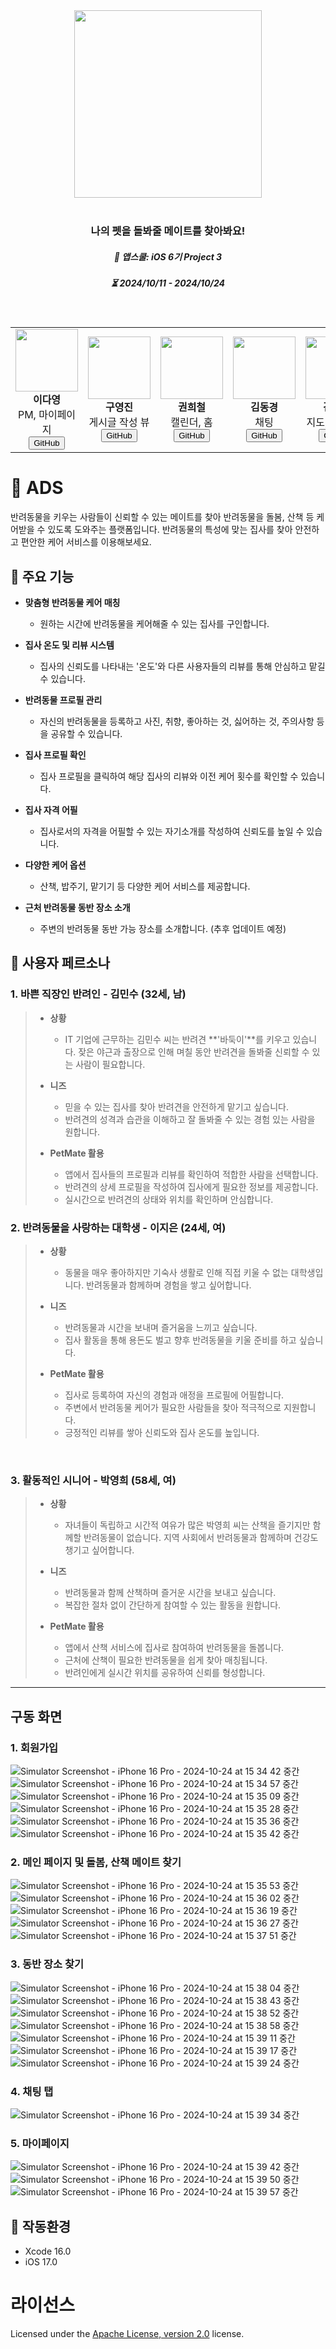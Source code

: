 <div align="center">
  <img src="https://github.com/user-attachments/assets/a8fcbe34-87c0-43e8-a493-3cf7cd5042c9" width="300" height="300"/>
</div>
<br />
<h3 align="center"> 나의 펫을 돌봐줄 메이트를 찾아봐요! </h1>
<h5 align="center"> 🦁 앱스쿨: iOS 6기 Project 3 </h1>
<h5 align="center"> ⏳ 2024/10/11 - 2024/10/24 </h5>
<br />

<div align="center">
  <table>
    <tr>
      <td align="center">
        <img src="https://github.com/dardardardardar.png" width="100" />
        <br />
        <strong>이다영</strong><br />
        PM, 마이페이지<br />
        <a href="https://github.com/dardardardardar"><button>GitHub</button></a>
      </td>
      <td align="center">
        <img src="https://github.com/skdmlp.png" width="100" />
        <br />
        <strong>구영진</strong><br />
        게시글 작성 뷰<br />
        <a href="https://github.com/skdmlp"><button>GitHub</button></a>
      </td>
       <td align="center">
        <img src="https://github.com/khc1104.png" width="100" />
        <br />
        <strong>권희철</strong><br />
        캘린더, 홈<br />
        <a href="https://github.com/khc1104"><button>GitHub</button></a>
      </td>
       <td align="center">
        <img src="https://github.com/dongykung.png" width="100" />
        <br />
        <strong>김동경</strong><br />
        채팅<br />
        <a href="https://github.com/dongykung"><button>GitHub</button></a>
      </td>
      <td align="center">
        <img src="https://github.com/gadisom.png" width="100" />
        <br />
        <strong>김정원</strong><br />
        지도, 장소검색<br />
        <a href="https://github.com/gadisom"><button>GitHub</button></a>
      </td>
      <td align="center">
        <img src="https://github.com/Hyeonjeong-Sim.png" width="100" />
        <br />
        <strong>심현정</strong><br />
        로그인, 메이트 돌봄<br />
        <a href="https://github.com/Hyeonjeong-Sim"><button>GitHub</button></a>
      </td>
    </tr>
  </table>
</div>

# 🎯 ADS
반려동물을 키우는 사람들이 신뢰할 수 있는 메이트를 찾아 반려동물을 돌봄, 산책 등 케어받을 수 있도록 도와주는 플랫폼입니다. 반려동물의 특성에 맞는 집사를 찾아 안전하고 편안한 케어 서비스를 이용해보세요.

## 🚀 주요 기능

- **맞춤형 반려동물 케어 매칭**
  - 원하는 시간에 반려동물을 케어해줄 수 있는 집사를 구인합니다.
  
- **집사 온도 및 리뷰 시스템**
  - 집사의 신뢰도를 나타내는 '온도'와 다른 사용자들의 리뷰를 통해 안심하고 맡길 수 있습니다.

- **반려동물 프로필 관리**
  - 자신의 반려동물을 등록하고 사진, 취향, 좋아하는 것, 싫어하는 것, 주의사항 등을 공유할 수 있습니다.

- **집사 프로필 확인**
  - 집사 프로필을 클릭하여 해당 집사의 리뷰와 이전 케어 횟수를 확인할 수 있습니다.

- **집사 자격 어필**
  - 집사로서의 자격을 어필할 수 있는 자기소개를 작성하여 신뢰도를 높일 수 있습니다.

- **다양한 케어 옵션**
  - 산책, 밥주기, 맡기기 등 다양한 케어 서비스를 제공합니다.

- **근처 반려동물 동반 장소 소개**
  - 주변의 반려동물 동반 가능 장소를 소개합니다. (추후 업데이트 예정)

## 👥 사용자 페르소나

### 1. 바쁜 직장인 반려인 - **김민수** (32세, 남)

> - **상황**
>   - IT 기업에 근무하는 김민수 씨는 반려견 **'바둑이'**를 키우고 있습니다. 잦은 야근과 출장으로 인해 며칠 동안 반려견을 돌봐줄 신뢰할 수 있는 사람이 필요합니다.
>   
> - **니즈**
>   - 믿을 수 있는 집사를 찾아 반려견을 안전하게 맡기고 싶습니다.
>   - 반려견의 성격과 습관을 이해하고 잘 돌봐줄 수 있는 경험 있는 사람을 원합니다.
>   
> - **PetMate 활용**
>   - 앱에서 집사들의 프로필과 리뷰를 확인하여 적합한 사람을 선택합니다.
>   - 반려견의 상세 프로필을 작성하여 집사에게 필요한 정보를 제공합니다.
>   - 실시간으로 반려견의 상태와 위치를 확인하며 안심합니다.

### 2. 반려동물을 사랑하는 대학생 - **이지은** (24세, 여)

> - **상황**
>    - 동물을 매우 좋아하지만 기숙사 생활로 인해 직접 키울 수 없는 대학생입니다. 반려동물과 함께하며 경험을 쌓고 싶어합니다.
>  
> - **니즈**
>   - 반려동물과 시간을 보내며 즐거움을 느끼고 싶습니다.
>   - 집사 활동을 통해 용돈도 벌고 향후 반려동물을 키울 준비를 하고 싶습니다.
> 
> - **PetMate 활용**
>   - 집사로 등록하여 자신의 경험과 애정을 프로필에 어필합니다.
>   - 주변에서 반려동물 케어가 필요한 사람들을 찾아 적극적으로 지원합니다.
>   - 긍정적인 리뷰를 쌓아 신뢰도와 집사 온도를 높입니다.
<br>

### 3. 활동적인 시니어 - **박영희** (58세, 여)

> - **상황**
>    - 자녀들이 독립하고 시간적 여유가 많은 박영희 씨는 산책을 즐기지만 함께할 반려동물이 없습니다. 지역 사회에서 반려동물과 함께하며 건강도 챙기고 싶어합니다.
> 
> - **니즈**
>    - 반려동물과 함께 산책하며 즐거운 시간을 보내고 싶습니다.
>    - 복잡한 절차 없이 간단하게 참여할 수 있는 활동을 원합니다.
> 
> - **PetMate 활용**
>   - 앱에서 산책 서비스에 집사로 참여하여 반려동물을 돌봅니다.
>   - 근처에 산책이 필요한 반려동물을 쉽게 찾아 매칭됩니다.
>   - 반려인에게 실시간 위치를 공유하여 신뢰를 형성합니다.

---

## 구동 화면
### 1. 회원가입
![Simulator Screenshot - iPhone 16 Pro - 2024-10-24 at 15 34 42 중간](https://github.com/user-attachments/assets/97ac78e4-5afe-455b-9272-0f5fc9839d92)![Simulator Screenshot - iPhone 16 Pro - 2024-10-24 at 15 34 57 중간](https://github.com/user-attachments/assets/e3646068-d332-4c5d-809f-344d8e0df9aa)![Simulator Screenshot - iPhone 16 Pro - 2024-10-24 at 15 35 09 중간](https://github.com/user-attachments/assets/1dc2b170-d84b-4f9a-96dd-cc1374244503)![Simulator Screenshot - iPhone 16 Pro - 2024-10-24 at 15 35 28 중간](https://github.com/user-attachments/assets/3929784f-abea-47a5-b15e-6a49065a47e2)![Simulator Screenshot - iPhone 16 Pro - 2024-10-24 at 15 35 36 중간](https://github.com/user-attachments/assets/c26146bd-6d7e-4992-ab0c-3f95657ff17e)![Simulator Screenshot - iPhone 16 Pro - 2024-10-24 at 15 35 42 중간](https://github.com/user-attachments/assets/cea6d87a-076c-4625-b8a3-71b5fe929cfb)


### 2. 메인 페이지 및 돌봄, 산책 메이트 찾기
![Simulator Screenshot - iPhone 16 Pro - 2024-10-24 at 15 35 53 중간](https://github.com/user-attachments/assets/8d92b50f-7cfc-4516-ad0f-810b578cf55c)![Simulator Screenshot - iPhone 16 Pro - 2024-10-24 at 15 36 02 중간](https://github.com/user-attachments/assets/4d5592be-f269-4fed-98d9-12a9fb801ca3)![Simulator Screenshot - iPhone 16 Pro - 2024-10-24 at 15 36 19 중간](https://github.com/user-attachments/assets/f84700e2-1709-4682-8e0c-2206470c800e)![Simulator Screenshot - iPhone 16 Pro - 2024-10-24 at 15 36 27 중간](https://github.com/user-attachments/assets/4002848c-1fa0-4410-aa81-b9bc5104c00f)![Simulator Screenshot - iPhone 16 Pro - 2024-10-24 at 15 37 51 중간](https://github.com/user-attachments/assets/05fe799a-c653-4a9d-b7de-590e91eb4dd7)

### 3. 동반 장소 찾기
![Simulator Screenshot - iPhone 16 Pro - 2024-10-24 at 15 38 04 중간](https://github.com/user-attachments/assets/8cd8b9ff-d909-4942-a308-8955ea7f6b50)![Simulator Screenshot - iPhone 16 Pro - 2024-10-24 at 15 38 43 중간](https://github.com/user-attachments/assets/57db2328-72b7-484a-9322-2a2048f52dbc)![Simulator Screenshot - iPhone 16 Pro - 2024-10-24 at 15 38 52 중간](https://github.com/user-attachments/assets/20e0db95-67a6-4e19-a6fa-b1a0f6781d01)![Simulator Screenshot - iPhone 16 Pro - 2024-10-24 at 15 38 58 중간](https://github.com/user-attachments/assets/611e4859-851b-4fae-869b-edc897781795)![Simulator Screenshot - iPhone 16 Pro - 2024-10-24 at 15 39 11 중간](https://github.com/user-attachments/assets/a656e933-a176-43cf-ad59-84dc11273be7)![Simulator Screenshot - iPhone 16 Pro - 2024-10-24 at 15 39 17 중간](https://github.com/user-attachments/assets/828cbd1f-dd48-4dc1-9ce0-de1b0f236b4a)![Simulator Screenshot - iPhone 16 Pro - 2024-10-24 at 15 39 24 중간](https://github.com/user-attachments/assets/79202132-d3d0-4c48-837e-09795964e9b6)

### 4. 채팅 탭
![Simulator Screenshot - iPhone 16 Pro - 2024-10-24 at 15 39 34 중간](https://github.com/user-attachments/assets/4e930433-84d0-4aa5-8863-8bc337f69329)

### 5. 마이페이지
![Simulator Screenshot - iPhone 16 Pro - 2024-10-24 at 15 39 42 중간](https://github.com/user-attachments/assets/667daef5-80b8-45a9-b495-164d7c0edb77)![Simulator Screenshot - iPhone 16 Pro - 2024-10-24 at 15 39 50 중간](https://github.com/user-attachments/assets/98568faa-a2b9-4b09-a2f1-4884c4267193)![Simulator Screenshot - iPhone 16 Pro - 2024-10-24 at 15 39 57 중간](https://github.com/user-attachments/assets/28118b59-5234-4ed9-8e57-1faaea8c1134)


















## 📝 작동환경
- Xcode 16.0
- iOS 17.0


# 라이선스
Licensed under the [Apache License, version 2.0](LICENSE) license.
